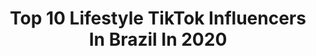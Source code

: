 ---
title: Top 10 Lifestyle TikTok Influencers In Brazil In 2020
description: >-
  Find top lifestyle TikTok influencers in Brazil in 2020. Most popular hashtags: #coronavirus #friends #fiqueemcasa #challenge.
platform: TikTok
profiles:
  - username: "livreborges"
    fullname: >-
      Jean Borges
    location: "Brazil"
    followers: 122176
    engagement: 654
    commentsToLikes: 0.033406
    id: ck83wyy6fn54v0j789m8qll5b
    verified: true
    hashtags: "#surf, #fitcouplegoals, #saude, #coronavirus"
  - username: "arielmbueno"
    fullname: >-
      Ariel Mondelo
    location: "Brazil"
    followers: 25890
    engagement: 1120
    commentsToLikes: 0.073223
    id: ckacve6ylndua0i78w6ezoo7z
    verified: false
    hashtags: "#bordercollie, #ufologia, #questione, #diadasm"
  - username: "caiotravels"
    fullname: >-
      caiotravels
    location: "Brazil"
    followers: 11380
    engagement: 1300
    commentsToLikes: 0.017321
    id: ck9v9lqwce9v70j784lrvf1rl
    verified: false
    hashtags: "#noronha, #alagoas, #paradise, #panamacitybeach"
  - username: "julianalouiise"
    fullname: >-
      Juliana Louise
    location: "Brazil"
    followers: 6903
    engagement: 1220
    commentsToLikes: 0.015625
    id: ckai4z3p5q12l0i78vua0di1v
    verified: true
    hashtags: "#hairstyle, #hair, #cachostumblr, #curly"
  - username: "jtzanno"
    fullname: >-
      João Tzanno
    location: "Brazil"
    followers: 5561
    engagement: 1089
    commentsToLikes: 0.039401
    id: cka0rnmxkhrsi0i78rjalhek8
    verified: false
    hashtags: "#oversized, #bathroom, #rossgeller, #friendstvshow"
  - username: "jaypmgarcia"
    fullname: >-
      Jp Garcia
    location: "Brazil"
    followers: 65582
    engagement: 1245
    commentsToLikes: 0.019196
    id: ck92tdg59hfny0j78maa3uwo7
    verified: false
    hashtags: "#theants, #trend, #comedia, #ugachaka"
  - username: "marcelladidonato"
    fullname: >-
      Marcella Di Donato
    location: "Brazil"
    followers: 2370
    engagement: 638
    commentsToLikes: 0.021239
    id: ckahy5uu4y1zu0i78380b1n3m
    verified: false
    hashtags: "#gera, #batataassada, #wine, #dogs"
  - username: "vandressarib"
    fullname: >-
      Vadressa Ribeiro
    location: "Brazil"
    followers: 87053
    engagement: 1644
    commentsToLikes: 0.008490
    id: ck9kcnz9eqcnp0j78yza4idg9
    verified: false
    hashtags: "#converseallstar, #hairtutorial, #getthelook, #hair"
  - username: "amandine.brand"
    fullname: >-
      Amandine
    location: "Brazil"
    followers: 165631
    engagement: 845
    commentsToLikes: 0.009385
    id: ck9r6tog25dzp0j78u2oet6fm
    verified: false
    hashtags: "#shows, #amandine, #angradosreis, #beachvibes"
  - username: "dri_martinss"
    fullname: >-
      Dri Martins
    location: "Brazil"
    followers: 15608
    engagement: 592
    commentsToLikes: 0.014038
    id: cka6e7v6rasof0i78rw4ewshb
    verified: false
    hashtags: "#homens, #voar, #cats, #modelchallenge"
---